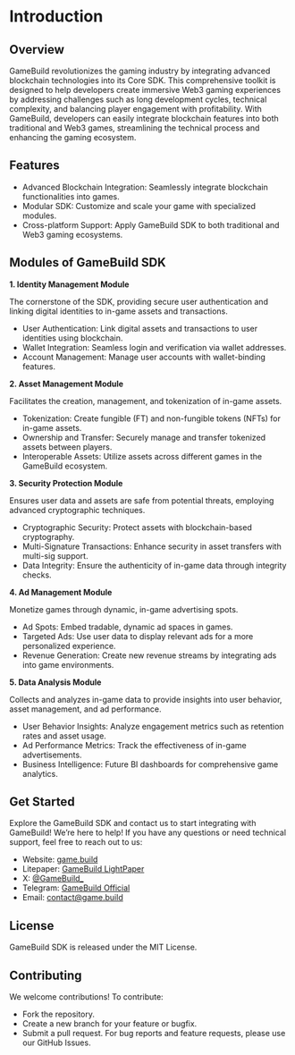 <!--

**Here are some ideas to get you started:**

🙋‍♀️ A short introduction - what is your organization all about?
🌈 Contribution guidelines - how can the community get involved?
👩‍💻 Useful resources - where can the community find your docs? Is there anything else the community should know?
🍿 Fun facts - what does your team eat for breakfast?
🧙 Remember, you can do mighty things with the power of [Markdown](https://docs.github.com/github/writing-on-github/getting-started-with-writing-and-formatting-on-github/basic-writing-and-formatting-syntax)
-->
# Introduction
## Overview
GameBuild revolutionizes the gaming industry by integrating advanced blockchain technologies into its Core SDK. This comprehensive toolkit is designed to help developers create immersive Web3 gaming experiences by addressing challenges such as long development cycles, technical complexity, and balancing player engagement with profitability.
With GameBuild, developers can easily integrate blockchain features into both traditional and Web3 games, streamlining the technical process and enhancing the gaming ecosystem.

## Features
- Advanced Blockchain Integration: Seamlessly integrate blockchain functionalities into games.
- Modular SDK: Customize and scale your game with specialized modules.
- Cross-platform Support: Apply GameBuild SDK to both traditional and Web3 gaming ecosystems.

## Modules of GameBuild SDK

**1. Identity Management Module**

The cornerstone of the SDK, providing secure user authentication and linking digital identities to in-game assets and transactions.
- User Authentication: Link digital assets and transactions to user identities using blockchain.
- Wallet Integration: Seamless login and verification via wallet addresses.
- Account Management: Manage user accounts with wallet-binding features.
  
**2. Asset Management Module**

Facilitates the creation, management, and tokenization of in-game assets.
- Tokenization: Create fungible (FT) and non-fungible tokens (NFTs) for in-game assets.
- Ownership and Transfer: Securely manage and transfer tokenized assets between players.
- Interoperable Assets: Utilize assets across different games in the GameBuild ecosystem.
  
**3. Security Protection Module**

Ensures user data and assets are safe from potential threats, employing advanced cryptographic techniques.
- Cryptographic Security: Protect assets with blockchain-based cryptography.
- Multi-Signature Transactions: Enhance security in asset transfers with multi-sig support.
- Data Integrity: Ensure the authenticity of in-game data through integrity checks.
  
**4. Ad Management Module**

Monetize games through dynamic, in-game advertising spots.
- Ad Spots: Embed tradable, dynamic ad spaces in games.
- Targeted Ads: Use user data to display relevant ads for a more personalized experience.
- Revenue Generation: Create new revenue streams by integrating ads into game environments.
  
**5. Data Analysis Module**

Collects and analyzes in-game data to provide insights into user behavior, asset management, and ad performance.
- User Behavior Insights: Analyze engagement metrics such as retention rates and asset usage.
- Ad Performance Metrics: Track the effectiveness of in-game advertisements.
- Business Intelligence: Future BI dashboards for comprehensive game analytics.

## Get Started
Explore the GameBuild SDK and contact us to start integrating with GameBuild! We’re here to help! If you have any questions or need technical support, feel free to reach out to us:
- Website: [game.build](https://game.build/)
- Litepaper: [GameBuild LightPaper](https://github.com/GameBuildOffical/docs/blob/main/GameBuildLightPaper.pdf)
- X: [@GameBuild_](https://x.com/GameBuild_ )
- Telegram: [GameBuild Official](https://t.me/gamebuildofficial)
- Email: contact@game.build
  
## License
GameBuild SDK is released under the MIT License.

## Contributing
We welcome contributions! To contribute:
- Fork the repository.
- Create a new branch for your feature or bugfix.
- Submit a pull request.
For bug reports and feature requests, please use our GitHub Issues.




